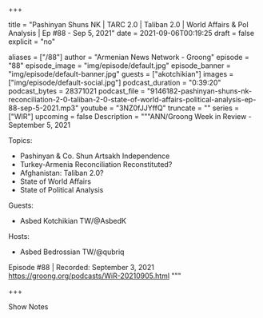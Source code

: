 
+++

title = "Pashinyan Shuns NK | TARC 2.0 | Taliban 2.0 | World Affairs & Pol Analysis | Ep #88 - Sep 5, 2021"
date = 2021-09-06T00:19:25
draft = false
explicit = "no"

aliases = ["/88"]
author = "Armenian News Network - Groong"
episode = "88"
episode_image = "img/episode/default.jpg"
episode_banner = "img/episode/default-banner.jpg"
guests = ["akotchikian"]
images = ["img/episode/default-social.jpg"]
podcast_duration = "0:39:20"
podcast_bytes = 28371021
podcast_file = "9146182-pashinyan-shuns-nk-reconciliation-2-0-taliban-2-0-state-of-world-affairs-political-analysis-ep-88-sep-5-2021.mp3"
youtube = "3NZ0fJJYffQ"
truncate = ""
series = ["WIR"]
upcoming = false
Description = """ANN/Groong Week in Review - September 5, 2021

Topics:
* Pashinyan & Co. Shun Artsakh Independence
* Turkey-Armenia Reconciliation Reconstituted?
* Afghanistan: Taliban 2.0?
* State of World Affairs
* State of Political Analysis

Guests:
* Asbed Kotchikian TW/@AsbedK

Hosts:
* Asbed Bedrossian TW/@qubriq


Episode #88 | Recorded: September 3, 2021
https://groong.org/podcasts/WiR-20210905.html
"""

+++

Show Notes


